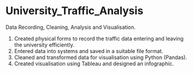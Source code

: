 # University_Traffic_Analysis
Data Recording, Cleaning, Analysis and Visualisation.

1. Created physical forms to record the traffic data entering and leaving the university efficiently.
2. Entered data into systems and saved in a suitable file format.
3. Cleaned and transformed data for visualisation using Python (Pandas).
4. Created visualisation using Tableau and designed an infographic.
